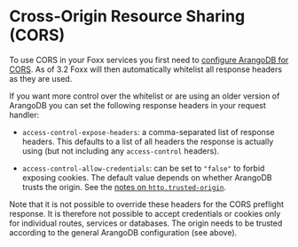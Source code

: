 Cross-Origin Resource Sharing (CORS)
====================================

To use CORS in your Foxx services you first need to [configure ArangoDB for CORS](../../../HTTP/General/index.html#cross-origin-resource-sharing-cors-requests). As of 3.2 Foxx will then automatically whitelist all response headers as they are used.

If you want more control over the whitelist or are using an older version of ArangoDB you can set the following response headers in your request handler:

* `access-control-expose-headers`: a comma-separated list of response headers. This defaults to a list of all headers the response is actually using (but not including any `access-control` headers).

* `access-control-allow-credentials`: can be set to `"false"` to forbid exposing cookies. The default value depends on whether ArangoDB trusts the origin. See the [notes on `http.trusted-origin`](../../../HTTP/General/index.html#cookies-and-authentication).

Note that it is not possible to override these headers for the CORS preflight response. It is therefore not possible to accept credentials or cookies only for individual routes, services or databases. The origin needs to be trusted according to the general ArangoDB configuration (see above).
